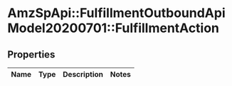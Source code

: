 # AmzSpApi::FulfillmentOutboundApiModel20200701::FulfillmentAction

## Properties
Name | Type | Description | Notes
------------ | ------------- | ------------- | -------------

